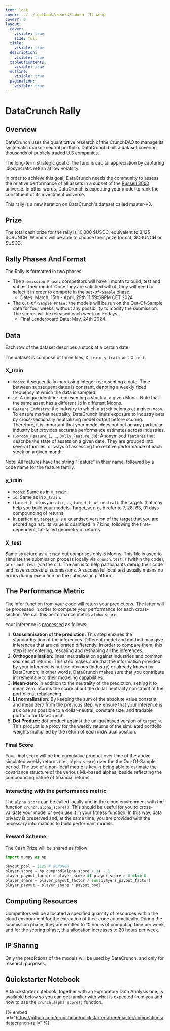 ```yaml
---
icon: lock
cover: ../../.gitbook/assets/banner (7).webp
coverY: 0
layout:
  cover:
    visible: true
    size: full
  title:
    visible: true
  description:
    visible: true
  tableOfContents:
    visible: true
  outline:
    visible: true
  pagination:
    visible: true
---
```


# DataCrunch Rally

## Overview

DataCrunch uses the quantitative research of the CrunchDAO to manage its systematic market-neutral portfolio. DataCrunch built a dataset covering thousands of publicly traded U.S companies.

The long-term strategic goal of the fund is capital appreciation by capturing idiosyncratic return at low volatility.

In order to achieve this goal, DataCrunch needs the community to assess the relative performance of all assets in a subset of the [Russell 3000](https://www.investopedia.com/terms/r/russell_3000.asp) universe. In other words, DataCrunch is expecting your model to rank the constituent of its investment universe.

This rally is a new iteration on DataCrunch's dataset called master-v3.

## Prize

The total cash prize for the rally is 10,000 $USDC, equivalent to 3,125 $CRUNCH. Winners will be able to choose their prize format, $CRUNCH or $USDC.&#x20;

## Rally Phases And Format

The Rally is formatted in two phases:

* The `Submission Phase:` competitors will have 1 month to build, test and submit their model. Once they are satisfied with it, they will need to select it in order to compete in the `Out-Of-Sample` phase.
  * Dates: March, 15th - April, 29th 11:59:59PM CET 2024.
* The `Out-Of-Sample Phase:` the models will be run on the Out-Of-Sample data for four weeks, without any possibility to modify the submission. The scores will be released each week on Fridays.
  * Final Leaderboard Date: May, 24th 2024.

## Data

Each row of the dataset describes a stock at a certain date.

The dataset is compose of three files, `X_train y_train and X_test`.

### X\_train

* `Moons`: A sequentially increasing integer representing a date. Time between subsequent dates is constant, denoting a weekly fixed frequency at which the data is sampled.
* `id`: A unique identifier representing a stock at a given Moon. Note that the same asset has a different `id` in different Moons.
* `Feature_Industry`: the industry to which a `stock` belongs at a given `moon`. To ensure market neutrality, DataCrunch limits exposure to industry bets by cross-sectionally neutralizing model output before scoring. Therefore, it is important that your model does not bet on any particular industry but provides accurate performance estimates across industries.
* (`Gordon_Feature_1`, …, `Dolly_Feature_30`): Anonymised `features` that describe the state of assets on a given date. They are grouped into several families, or ways of assessing the relative performance of each stock on a given month.

Note: All features have the string "Feature" in their name, followed by a code name for the feature family.

### y\_train

* `Moons`: Same as in `X_train`.
* `id`: Same as in `X_train`.
* (`target_b_idiosyncratic`, …, `target_b_4f_neutral`): the targets that may help you build your models. Target\_w, r, g, b refer to 7, 28, 63, 91 days compounding of returns.&#x20;
* In particular, `target_w`  is a quantised version of the target that you are scored against. Its value is quantised in 7 bins, following the time-dependent, fat-tailed geometry of returns.

### X\_test

Same structure as `X_train` but comprises only 5 Moons. This file is used to simulate the submission process locally via `crunch.test()` (within the code), or `crunch test` (via the cli). The aim is to help participants debug their code and have successful submissions. A successful local test usually means no errors during execution on the submission platform.

## The Performance Metric

The infer function from your code will return your predictions. The latter will be processed in order to compute your performance for each cross-section. We call this performance metric `alpha_score`.

Your inference is [processed](https://github.com/crunchdao/crunch-cli/blob/main/crunch/vendor/datacrunch.py#L18) as follows:

1. **Gaussianisation of the prediction:** This step ensures the standardization of the inferences. Different model and method may give inferences that are calibrated differently. In order to compare them, this step is recentering, rescaling and reshaping all the inferences.
2. **Orthogonalisation:** linear neutralization against industries and common sources of returns. This step makes sure that the information provided by your inference is not too obvious (industry) or already known by DataCrunch; in other words, DataCrunch makes sure that you contribute incrementally to their modeling capabilities.
3. **Mean-zero:** in addition to the neutrality of the prediction, setting it to mean zero informs the score about the dollar neutrality constraint of the portfolio at rebalancing.&#x20;
4. **L1 normalisation:** By keeping the sum of the absolute value constant and mean zero from the previous step, we ensure that your inference is as close as possible to a dollar-neutral, constant size, and tradable portfolio for DataCrunch.
5. **Dot Product:** dot product against the un-quantised version of `target_w`. This product is a proxy for the weekly returns of the simulated portfolio weights multiplied by the return of each individual position.

### Final Score

Your final score will be the cumulative product over time of the above simulated weekly returns (i.e., `alpha_score`) over the the Out-Of-Sample period.  The use of a non-local metric is key in being able to estimate the covariance structure of the various ML-based alphas, beside reflecting the compounding nature of financial returns.

### Interacting with the performance metric

The `alpha score` can be called locally and in the cloud environment with the function `crunch.alpha_score()`. This should be useful for you to cross-validate your model or even use it in your fitness function. In this way, data privacy is preserved and, at the same time, you are provided with the necessary informations to build performant models.

### Reward Scheme

The Cash Prize will be shared as follow:

```python
import numpy as np

payout_pool = 3125 # $CRUNCH
player_score = np.cumprod(alpha_score + 1) - 1
player_payout_factor = player_score if player_score > 0 else 0
player_share = player_payout_factor / sum(players_payout_factor)
player_payout = player_share * payout_pool
```

## Computing Resources

Competitors will be allocated a specified quantity of resources within the cloud environment for the execution of their code automatically. During the submission phase, they are entitled to 10 hours of computing time per week, and for the scoring phase, this allocation increases to 20 hours per week.

## IP Sharing

Only the predictions of the models will be used by DataCrunch, and only for research purposes.

## Quickstarter Notebook

A Quickstarter notebook, together with an Exploratory Data Analysis one, is available below so you can get familiar with what is expected from you and how to use the `crunch.alpha_score()` function.

{% embed url="https://github.com/crunchdao/quickstarters/tree/master/competitions/datacrunch-rally" %}

##
